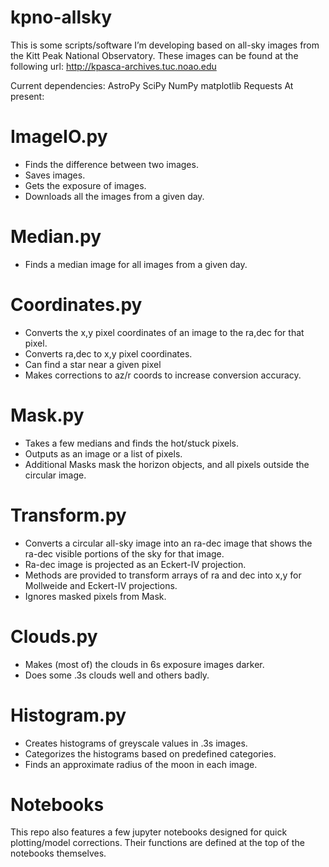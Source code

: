 # kpno-allsky

This is some scripts/software I’m developing based on all-sky images from the Kitt Peak National Observatory. These images can be found at the following url: http://kpasca-archives.tuc.noao.edu

Current dependencies:
AstroPy
SciPy
NumPy
matplotlib
Requests
At present:

# ImageIO.py
- Finds the difference between two images.
- Saves images.
- Gets the exposure of images.
- Downloads all the images from a given day.

# Median.py
- Finds a median image for all images from a given day.

# Coordinates.py
- Converts the x,y pixel coordinates of an image to the ra,dec for that pixel.
- Converts ra,dec to x,y pixel coordinates.
- Can find a star near a given pixel
- Makes corrections to az/r coords to increase conversion accuracy.

# Mask.py
- Takes a few medians and finds the hot/stuck pixels.
- Outputs as an image or a list of pixels.
- Additional Masks mask the horizon objects, and all pixels outside the circular image.

# Transform.py
- Converts a circular all-sky image into an ra-dec image that shows the ra-dec visible portions of the sky for that image.
- Ra-dec image is projected as an Eckert-IV projection.
- Methods are provided to transform arrays of ra and dec into x,y for Mollweide and Eckert-IV projections.
- Ignores masked pixels from Mask.

# Clouds.py
- Makes (most of) the clouds in 6s exposure images darker.
- Does some .3s clouds well and others badly.

# Histogram.py
- Creates histograms of greyscale values in .3s images.
- Categorizes the histograms based on predefined categories.
- Finds an approximate radius of the moon in each image.

# Notebooks
This repo also features a few jupyter notebooks designed for quick plotting/model corrections. Their functions are defined at the top of the notebooks themselves.